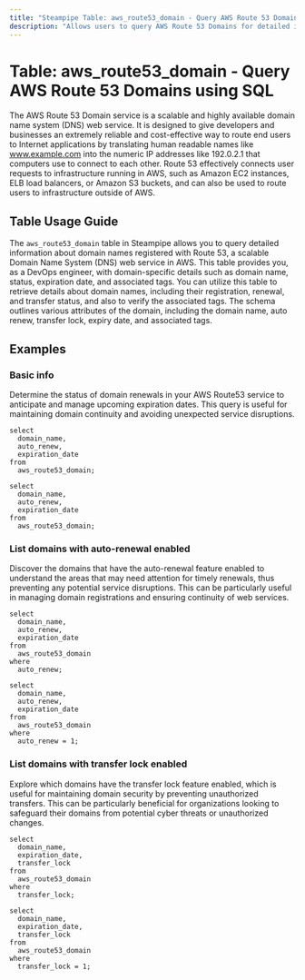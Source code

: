 ```yaml
---
title: "Steampipe Table: aws_route53_domain - Query AWS Route 53 Domains using SQL"
description: "Allows users to query AWS Route 53 Domains for detailed information about domain names, including their status, expiration date, and associated tags."
---
```


# Table: aws_route53_domain - Query AWS Route 53 Domains using SQL

The AWS Route 53 Domain service is a scalable and highly available domain name system (DNS) web service. It is designed to give developers and businesses an extremely reliable and cost-effective way to route end users to Internet applications by translating human readable names like www.example.com into the numeric IP addresses like 192.0.2.1 that computers use to connect to each other. Route 53 effectively connects user requests to infrastructure running in AWS, such as Amazon EC2 instances, ELB load balancers, or Amazon S3 buckets, and can also be used to route users to infrastructure outside of AWS.

## Table Usage Guide

The `aws_route53_domain` table in Steampipe allows you to query detailed information about domain names registered with Route 53, a scalable Domain Name System (DNS) web service in AWS. This table provides you, as a DevOps engineer, with domain-specific details such as domain name, status, expiration date, and associated tags. You can utilize this table to retrieve details about domain names, including their registration, renewal, and transfer status, and also to verify the associated tags. The schema outlines various attributes of the domain, including the domain name, auto renew, transfer lock, expiry date, and associated tags.

## Examples

### Basic info
Determine the status of domain renewals in your AWS Route53 service to anticipate and manage upcoming expiration dates. This query is useful for maintaining domain continuity and avoiding unexpected service disruptions.

```sql+postgres
select
  domain_name,
  auto_renew,
  expiration_date
from
  aws_route53_domain;
```

```sql+sqlite
select
  domain_name,
  auto_renew,
  expiration_date
from
  aws_route53_domain;
```


### List domains with auto-renewal enabled
Discover the domains that have the auto-renewal feature enabled to understand the areas that may need attention for timely renewals, thus preventing any potential service disruptions. This can be particularly useful in managing domain registrations and ensuring continuity of web services.

```sql+postgres
select
  domain_name,
  auto_renew,
  expiration_date
from
  aws_route53_domain
where
  auto_renew;
```

```sql+sqlite
select
  domain_name,
  auto_renew,
  expiration_date
from
  aws_route53_domain
where
  auto_renew = 1;
```


### List domains with transfer lock enabled
Explore which domains have the transfer lock feature enabled, which is useful for maintaining domain security by preventing unauthorized transfers. This can be particularly beneficial for organizations looking to safeguard their domains from potential cyber threats or unauthorized changes.

```sql+postgres
select
  domain_name,
  expiration_date,
  transfer_lock
from
  aws_route53_domain
where
  transfer_lock;
```

```sql+sqlite
select
  domain_name,
  expiration_date,
  transfer_lock
from
  aws_route53_domain
where
  transfer_lock = 1;
```